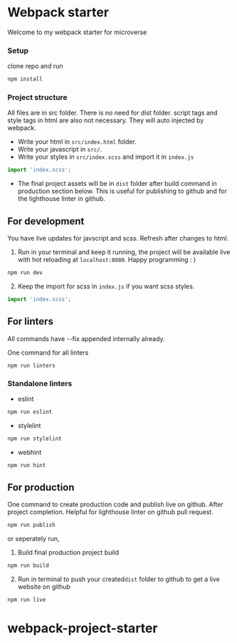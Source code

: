 # Webpack starter

Welcome to my webpack starter for microverse

### Setup

clone repo and run

```bash
npm install
```

### Project structure
All files are in src folder. There is no need for dist folder. script tags and style tags in html are also not necessary. They will auto injected by webpack.

* Write your html in `src/index.html` folder.
* Write your javascript in `src/`. 
* Write your styles in `src/index.scss` and import it in `index.js`
```js
import 'index.scss';
```
* The final project assets will be in `dist` folder after build command in production section below. This is useful for publishing to github and for the lighthouse linter in github.
###

## For development
You have live updates for javscript and scss. Refresh after changes to html.

1. Run in your terminal and keep it running, the project will be available live with hot reloading at `localhost:8080`. Happy programming : )
```bash
npm run dev
```
2. Keep the import for scss in `index.js` if you want scss styles.
```js
import 'index.scss';
```

##

## For linters
All commands have --fix appended internally already.

One command for all linters
```
npm run linters
```

### Standalone linters
* eslint
```bash
npm run eslint
```
* stylelint
```bash
npm run stylelint
```
* webhint
```bash
npm run hint
```

## For production
One command to create production code and publish live on github. After project completion. Helpful for lighthouse linter on github pull request.

```bash
npm run publish
```
or seperately run,

1. Build final production project build
```bash
npm run build
```
2. Run in terminal to push your created`dist` folder to github to get a live website on github
```bash
npm run live
```
# webpack-project-starter
